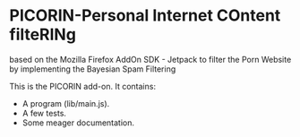 PICORIN-Personal Internet COntent filteRINg
===========================================

based on the Mozilla Firefox AddOn SDK - Jetpack
to filter the Porn Website
by implementing the Bayesian Spam Filtering

This is the PICORIN add-on.  It contains:

* A program (lib/main.js).
* A few tests.
* Some meager documentation.